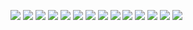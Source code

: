 ![](https://github.com/Guestfll/sssl/blob/main/Pasted%20image%2020250301225523.png)
![](https://github.com/Guestfll/sssl/blob/main/Pasted%20image%2020250301225456.png)
![](https://github.com/Guestfll/sssl/blob/main/Pasted%20image%2020250301231258.png)
![](https://github.com/Guestfll/sssl/blob/main/Pasted%20image%2020250301231315.png)
![](https://github.com/Guestfll/sssl/blob/main/Pasted%20image%2020250301222622.png)
![](https://github.com/Guestfll/sssl/blob/main/Pasted%20image%2020250301222157.png)
![](https://github.com/Guestfll/sssl/blob/main/Pasted%20image%2020250301222439.png)
![](https://github.com/Guestfll/sssl/blob/main/Pasted%20image%2020250301223401.png)
![](https://github.com/Guestfll/sssl/blob/main/Pasted%20image%2020250301231542.png)
![](https://github.com/Guestfll/sssl/blob/main/Pasted%20image%2020250301232325.png)
![](https://github.com/Guestfll/sssl/blob/main/Pasted%20image%2020250302001151.png)
![](https://github.com/Guestfll/sssl/blob/main/Pasted%20image%2020250301231542.png)
![](https://github.com/Guestfll/sssl/blob/main/Pasted%20image%2020250302001417.png)
![](https://github.com/Guestfll/sssl/blob/main/Pasted%20image%2020250302004336.png)
